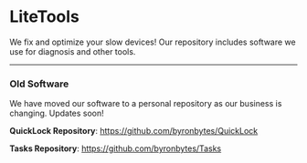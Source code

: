 # LiteTools
We fix and optimize your slow devices! Our repository includes software we use for diagnosis and other tools.

***

### Old Software
We have moved our software to a personal repository as our business is changing. Updates soon!

**QuickLock Repository**: https://github.com/byronbytes/QuickLock

**Tasks Repository**: https://github.com/byronbytes/Tasks


